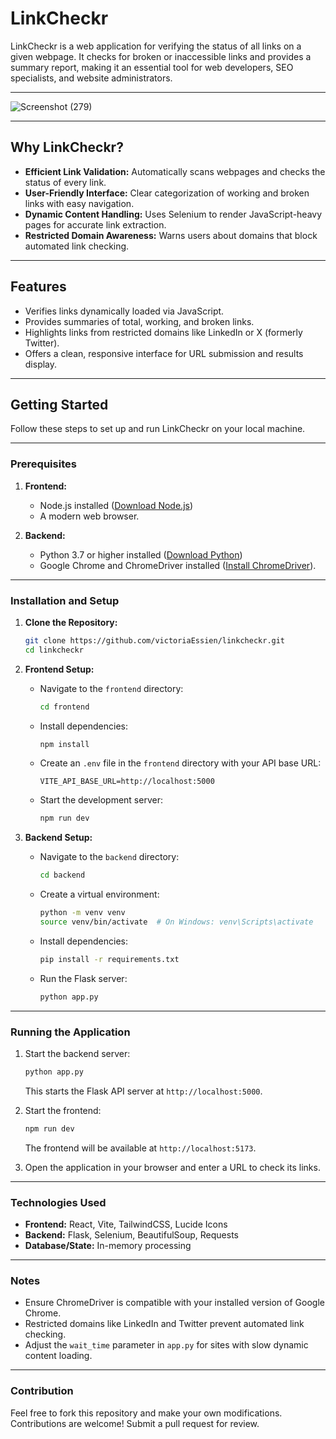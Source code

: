 # LinkCheckr

LinkCheckr is a web application for verifying the status of all links on a given webpage. It checks for broken or inaccessible links and provides a summary report, making it an essential tool for web developers, SEO specialists, and website administrators.

---

![Screenshot (279)](https://github.com/user-attachments/assets/8677188b-1562-4c85-bd44-7dc12a5a70ac)

---

## Why LinkCheckr?

- **Efficient Link Validation:** Automatically scans webpages and checks the status of every link.  
- **User-Friendly Interface:** Clear categorization of working and broken links with easy navigation.  
- **Dynamic Content Handling:** Uses Selenium to render JavaScript-heavy pages for accurate link extraction.  
- **Restricted Domain Awareness:** Warns users about domains that block automated link checking.

---

## Features

- Verifies links dynamically loaded via JavaScript.  
- Provides summaries of total, working, and broken links.  
- Highlights links from restricted domains like LinkedIn or X (formerly Twitter).  
- Offers a clean, responsive interface for URL submission and results display.

---

## Getting Started

Follow these steps to set up and run LinkCheckr on your local machine.

---

### Prerequisites

1. **Frontend:**  
   - Node.js installed ([Download Node.js](https://nodejs.org/))
   - A modern web browser.

2. **Backend:**  
   - Python 3.7 or higher installed ([Download Python](https://www.python.org/))
   - Google Chrome and ChromeDriver installed ([Install ChromeDriver](https://sites.google.com/chromium.org/driver/)).

---

### Installation and Setup

1. **Clone the Repository:**
   ```bash
   git clone https://github.com/victoriaEssien/linkcheckr.git
   cd linkcheckr
   ```

2. **Frontend Setup:**
   - Navigate to the `frontend` directory:
     ```bash
     cd frontend
     ```
   - Install dependencies:
     ```bash
     npm install
     ```
   - Create an `.env` file in the `frontend` directory with your API base URL:
     ```env
     VITE_API_BASE_URL=http://localhost:5000
     ```
   - Start the development server:
     ```bash
     npm run dev
     ```

3. **Backend Setup:**
   - Navigate to the `backend` directory:
     ```bash
     cd backend
     ```
   - Create a virtual environment:
     ```bash
     python -m venv venv
     source venv/bin/activate  # On Windows: venv\Scripts\activate
     ```
   - Install dependencies:
     ```bash
     pip install -r requirements.txt
     ```
   - Run the Flask server:
     ```bash
     python app.py
     ```

---

### Running the Application

1. Start the backend server:
   ```bash
   python app.py
   ```
   This starts the Flask API server at `http://localhost:5000`.

2. Start the frontend:
   ```bash
   npm run dev
   ```
   The frontend will be available at `http://localhost:5173`.

3. Open the application in your browser and enter a URL to check its links.

---

### Technologies Used

- **Frontend:** React, Vite, TailwindCSS, Lucide Icons  
- **Backend:** Flask, Selenium, BeautifulSoup, Requests  
- **Database/State:** In-memory processing  

---

### Notes

- Ensure ChromeDriver is compatible with your installed version of Google Chrome.  
- Restricted domains like LinkedIn and Twitter prevent automated link checking.  
- Adjust the `wait_time` parameter in `app.py` for sites with slow dynamic content loading.

---

### Contribution

Feel free to fork this repository and make your own modifications. Contributions are welcome! Submit a pull request for review.
